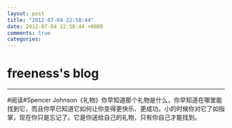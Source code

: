 ```yaml
---
layout: post
title: "2012-07-04 22:58:44"
date: 2012-07-04 22:58:44 +0800
comments: true
categories: 
---
```


# freeness's blog

----------

>
\#阅读\#Spencer Johnson《礼物》你早知道那个礼物是什么，你早知道在哪里能找到它，而且你早已知道它如何让你变得更快乐、更成功。小的时候你对它了如指掌，现在你只是忘记了。它是你送给自己的礼物，只有你自己才能找到。
